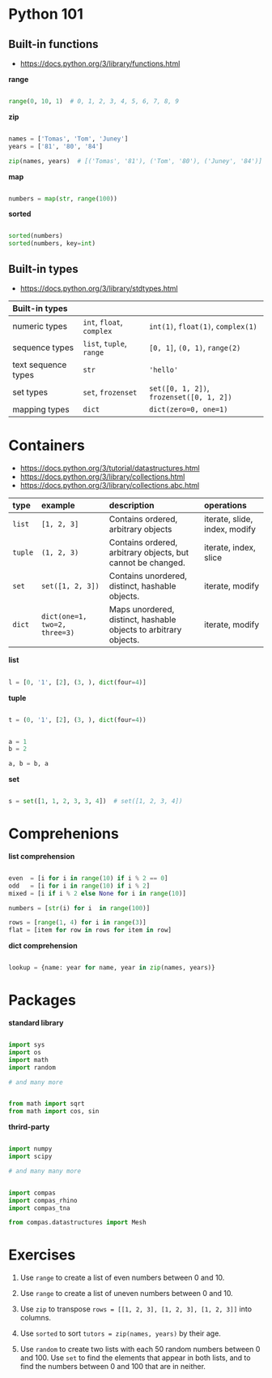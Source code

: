 # Python 101

## Built-in functions

* https://docs.python.org/3/library/functions.html

**range**

```python

range(0, 10, 1)  # 0, 1, 2, 3, 4, 5, 6, 7, 8, 9

```

**zip**

```python

names = ['Tomas', 'Tom', 'Juney']
years = ['81', '80', '84']

zip(names, years)  # [('Tomas', '81'), ('Tom', '80'), ('Juney', '84')]

```

**map**

```python

numbers = map(str, range(100))

```

**sorted**

```python

sorted(numbers)
sorted(numbers, key=int)

```

## Built-in types

* https://docs.python.org/3/library/stdtypes.html


| Built-in types      |                           |                                          |
|:--------------------|:--------------------------|:-----------------------------------------|
| numeric types       | `int`, `float`, `complex` | `int(1)`, `float(1)`, `complex(1)`       | 
| sequence types      | `list`, `tuple`, `range`  | `[0, 1]`, `(0, 1)`, `range(2)`           | 
| text sequence types | `str`                     | `'hello'`                                | 
| set types           | `set`, `frozenset`        | `set([0, 1, 2])`, `frozenset([0, 1, 2])` | 
| mapping types       | `dict`                    | `dict(zero=0, one=1)`                    |


Containers
==========

* https://docs.python.org/3/tutorial/datastructures.html
* https://docs.python.org/3/library/collections.html
* https://docs.python.org/3/library/collections.abc.html

| type    | example                       | description                                                      | operations                    |
|:--------|:------------------------------|:-----------------------------------------------------------------|:------------------------------|
| `list`  | `[1, 2, 3]`                   | Contains ordered, arbitrary objects                              | iterate, slide, index, modify |
| `tuple` | `(1, 2, 3)`                   | Contains ordered, arbitrary objects, but cannot be changed.      | iterate, index, slice         |
| `set`   | `set([1, 2, 3])`              | Contains unordered, distinct, hashable objects.                  | iterate, modify               |
| `dict`  | `dict(one=1, two=2, three=3)` | Maps unordered, distinct, hashable objects to arbitrary objects. | iterate, modify               |


**list**

```python
    
l = [0, '1', [2], (3, ), dict(four=4)]

```

**tuple**

```python

t = (0, '1', [2], (3, ), dict(four=4))

```

```python

a = 1
b = 2

a, b = b, a

```

**set**

```python

s = set([1, 1, 2, 3, 3, 4])  # set([1, 2, 3, 4])

```

Comprehenions
=============

**list comprehension**

```python

even  = [i for i in range(10) if i % 2 == 0]
odd   = [i for i in range(10) if i % 2]
mixed = [i if i % 2 else None for i in range(10)]

numbers = [str(i) for i  in range(100)]

rows = [range(1, 4) for i in range(3)]
flat = [item for row in rows for item in row]

```

**dict comprehension**

```python

lookup = {name: year for name, year in zip(names, years)}

```

Packages
========

**standard library**

```python

import sys
import os
import math
import random

# and many more

```

```python

from math import sqrt
from math import cos, sin

```

**thrird-party**

```python

import numpy
import scipy

# and many many more

```

```python

import compas
import compas_rhino
import compas_tna

from compas.datastructures import Mesh

```

Exercises
=========

1. Use `range` to create a list of even numbers between 0 and 10.
2. Use `range` to create a list of uneven numbers between 0 and 10.
3. Use `zip` to transpose `rows = [[1, 2, 3], [1, 2, 3], [1, 2, 3]]` into columns.
4. Use `sorted` to sort `tutors = zip(names, years)` by their age.

5. Use `random` to create two lists with each 50 random numbers between 0 and 100.
   Use `set` to find the elements that appear in both lists, and to find the numbers between 0 and 100 that are in neither.
